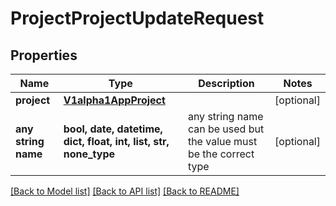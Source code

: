 # ProjectProjectUpdateRequest


## Properties
Name | Type | Description | Notes
------------ | ------------- | ------------- | -------------
**project** | [**V1alpha1AppProject**](V1alpha1AppProject.md) |  | [optional] 
**any string name** | **bool, date, datetime, dict, float, int, list, str, none_type** | any string name can be used but the value must be the correct type | [optional]

[[Back to Model list]](../README.md#documentation-for-models) [[Back to API list]](../README.md#documentation-for-api-endpoints) [[Back to README]](../README.md)


